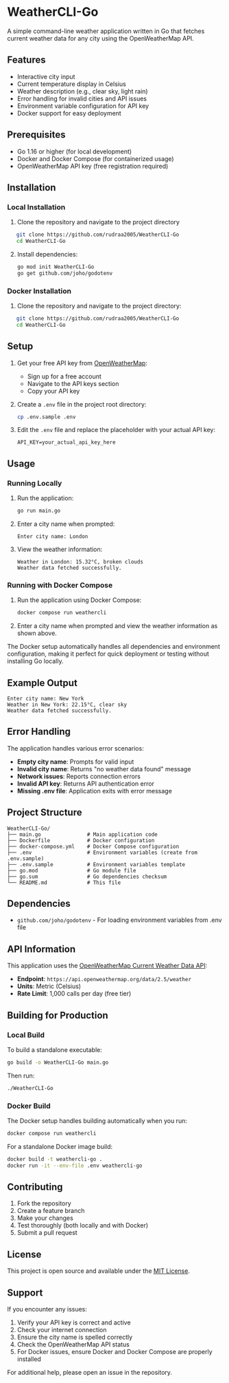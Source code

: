 # WeatherCLI-Go

A simple command-line weather application written in Go that fetches current weather data for any city using the OpenWeatherMap API.

## Features

- Interactive city input
- Current temperature display in Celsius
- Weather description (e.g., clear sky, light rain)
- Error handling for invalid cities and API issues
- Environment variable configuration for API key
- Docker support for easy deployment

## Prerequisites

- Go 1.16 or higher (for local development)
- Docker and Docker Compose (for containerized usage)
- OpenWeatherMap API key (free registration required)

## Installation

### Local Installation

1. Clone the repository and navigate to the project directory
```bash
   git clone https://github.com/rudraa2005/WeatherCLI-Go
   cd WeatherCLI-Go
   ```
2. Install dependencies:
   ```bash
   go mod init WeatherCLI-Go
   go get github.com/joho/godotenv
   ```

### Docker Installation

1. Clone the repository and navigate to the project directory:
```bash
   git clone https://github.com/rudraa2005/WeatherCLI-Go
   cd WeatherCLI-Go
   ```

## Setup

1. Get your free API key from [OpenWeatherMap](https://openweathermap.org/api):
   - Sign up for a free account
   - Navigate to the API keys section
   - Copy your API key

2. Create a `.env` file in the project root directory:
   ```bash
   cp .env.sample .env
   ```

3. Edit the `.env` file and replace the placeholder with your actual API key:
   ```
   API_KEY=your_actual_api_key_here
   ```

## Usage

### Running Locally

1. Run the application:
   ```bash
   go run main.go
   ```

2. Enter a city name when prompted:
   ```
   Enter city name: London
   ```

3. View the weather information:
   ```
   Weather in London: 15.32°C, broken clouds
   Weather data fetched successfully.
   ```

### Running with Docker Compose

1. Run the application using Docker Compose:
   ```bash
   docker compose run weathercli
   ```

2. Enter a city name when prompted and view the weather information as shown above.

The Docker setup automatically handles all dependencies and environment configuration, making it perfect for quick deployment or testing without installing Go locally.

## Example Output

```
Enter city name: New York
Weather in New York: 22.15°C, clear sky
Weather data fetched successfully.
```

## Error Handling

The application handles various error scenarios:

- **Empty city name**: Prompts for valid input
- **Invalid city name**: Returns "no weather data found" message
- **Network issues**: Reports connection errors
- **Invalid API key**: Returns API authentication error
- **Missing .env file**: Application exits with error message

## Project Structure

```
WeatherCLI-Go/
├── main.go               # Main application code
├── Dockerfile            # Docker configuration
├── docker-compose.yml    # Docker Compose configuration
├── .env                  # Environment variables (create from .env.sample)
├── .env.sample           # Environment variables template
├── go.mod                # Go module file
├── go.sum                # Go dependencies checksum
└── README.md             # This file
```

## Dependencies

- `github.com/joho/godotenv` - For loading environment variables from .env file

## API Information

This application uses the [OpenWeatherMap Current Weather Data API](https://openweathermap.org/current):
- **Endpoint**: `https://api.openweathermap.org/data/2.5/weather`
- **Units**: Metric (Celsius)
- **Rate Limit**: 1,000 calls per day (free tier)

## Building for Production

### Local Build

To build a standalone executable:

```bash
go build -o WeatherCLI-Go main.go
```

Then run:
```bash
./WeatherCLI-Go
```

### Docker Build

The Docker setup handles building automatically when you run:
```bash
docker compose run weathercli
```

For a standalone Docker image build:
```bash
docker build -t weathercli-go .
docker run -it --env-file .env weathercli-go
```

## Contributing

1. Fork the repository
2. Create a feature branch
3. Make your changes
4. Test thoroughly (both locally and with Docker)
5. Submit a pull request

## License

This project is open source and available under the [MIT License](LICENSE).

## Support

If you encounter any issues:
1. Verify your API key is correct and active
2. Check your internet connection
3. Ensure the city name is spelled correctly
4. Check the OpenWeatherMap API status
5. For Docker issues, ensure Docker and Docker Compose are properly installed

For additional help, please open an issue in the repository.